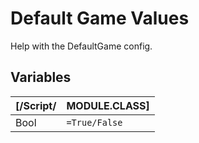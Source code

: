 # Default Game Values
Help with the DefaultGame config.

## Variables
| [/Script/ | MODULE.CLASS] |
| - | - |
| Bool | `=True/False` |